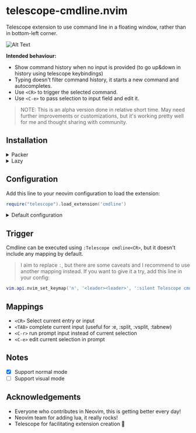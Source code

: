 # telescope-cmdline.nvim

Telescope extension to use command line in a floating window, rather
than in bottom-left corner.

![Alt Text](.docs/demo.gif)

**Intended behaviour:**
- Show command history when no input is provided (to go up&down in
  history using telescope keybindings)
- Typing doesn't filter command history, it starts a new command and
  autocompletes.
- Use `<CR>` to trigger the selected command.
- Use `<C-e>` to pass selection to input field and edit it.

> NOTE: This is an alpha version done in relative short time. May need
> further improvements or customizations, but it's working pretty well
> for me and thought sharing with community.

## Installation

<details>
<summary>Packer</summary>

```lua
use { 'jonarrien/telescope-cmdline.nvim' }
```

</details>

<details>
<summary>Lazy</summary>

Install package individually

```lua
{
  'jonarrien/telescope-cmdline.nvim',
  name = 'cmdline',
  opts = {},
  keys = {
    { '<leader><leader>', '<cmd>Telescope cmdline<cr>', desc = 'Cmdline' }
  }
}
```

Install package as telescope dependency

```lua
{
  "nvim-telescope/telescope.nvim",
  tag = "0.1.3",
  config = function(_, opts)
    require("cmdline").setup()
    require("telescope").setup(opts)
    require("telescope").load_extension('cmdline')
  end,
  dependencies = {
    'jonarrien/telescope-cmdline.nvim',
  },
  keys = {
    { '<leader><leader>', '<cmd>Telescope cmdline<cr>', desc = 'Cmdline' }
  }
}
```

</details>


## Configuration

Add this line to your neovim configuration to load the extension:

```lua
require("telescope").load_extension('cmdline')
```

<details>
<summary>Default configuration</summary>

```lua
{
  icon = "󰣿 ",
  picker = {
    layout_config = {
      width = 80,
      height = 20,
    }
  }
}
```

</details>

## Trigger

Cmdline can be executed using `:Telescope cmdline<CR>`, but it doesn't
include any mapping by default.

> I aim to replace `:`, but there are some caveats and I recommend to
> use another mapping instead. If you want to give it a try, add this
> line in your config:

```lua
vim.api.nvim_set_keymap('n', '<leader><leader>', ':silent Telescope cmdline<CR>', { noremap = true, desc = "Cmdline" })
```

## Mappings

- `<CR>` Select current entry or input
- `<TAB>` complete current input (useful for :e, :split, :vsplit, :tabnew)
- `<C-r>` run prompt input instead of current selection
- `<C-e>` edit current selection in prompt

## Notes

- [x] Support normal mode
- [ ] Support visual mode

## Acknowledgements

- Everyone who contributes in Neovim, this is getting better every day!
- Neovim team for adding lua, it really rocks!
- Telescope for facilitating extension creation 💪
